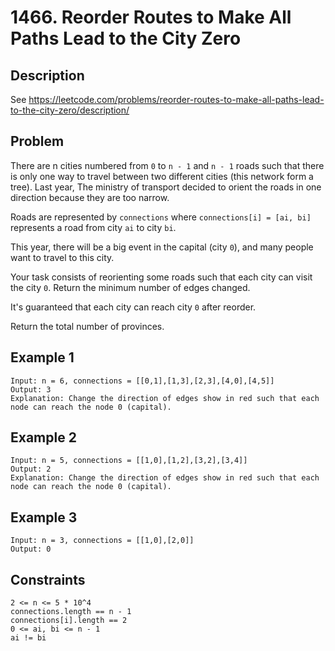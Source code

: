 # 1466. Reorder Routes to Make All Paths Lead to the City Zero

## Description
See https://leetcode.com/problems/reorder-routes-to-make-all-paths-lead-to-the-city-zero/description/

## Problem
There are n cities numbered from `0` to `n - 1` and `n - 1` roads such that there is only one way to travel between two different cities (this network form a tree). Last year, The ministry of transport decided to orient the roads in one direction because they are too narrow.

Roads are represented by `connections` where `connections[i] = [ai, bi]` represents a road from city `ai` to city `bi`.

This year, there will be a big event in the capital (city `0`), and many people want to travel to this city.

Your task consists of reorienting some roads such that each city can visit the city `0`. Return the minimum number of edges changed.

It's guaranteed that each city can reach city `0` after reorder.

Return the total number of provinces.

## Example 1

```
Input: n = 6, connections = [[0,1],[1,3],[2,3],[4,0],[4,5]]
Output: 3
Explanation: Change the direction of edges show in red such that each node can reach the node 0 (capital).
```

## Example 2

```
Input: n = 5, connections = [[1,0],[1,2],[3,2],[3,4]]
Output: 2
Explanation: Change the direction of edges show in red such that each node can reach the node 0 (capital).
```

## Example 3

```
Input: n = 3, connections = [[1,0],[2,0]]
Output: 0
```

## Constraints

```
2 <= n <= 5 * 10^4
connections.length == n - 1
connections[i].length == 2
0 <= ai, bi <= n - 1
ai != bi
```